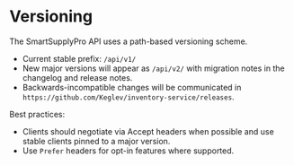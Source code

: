 # Versioning

The SmartSupplyPro API uses a path-based versioning scheme.

- Current stable prefix: `/api/v1/`
- New major versions will appear as `/api/v2/` with migration notes in the changelog and release notes.
- Backwards-incompatible changes will be communicated in `https://github.com/Keglev/inventory-service/releases`.

Best practices:

- Clients should negotiate via Accept headers when possible and use stable clients pinned to a major version.
- Use `Prefer` headers for opt-in features where supported.